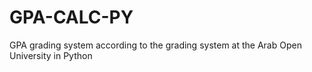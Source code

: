 # GPA-CALC-PY
 GPA grading system according to the grading system at the Arab Open University in Python

